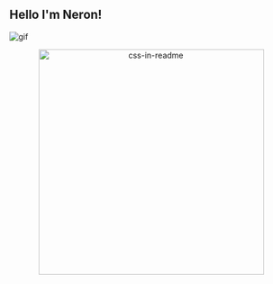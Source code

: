 ## Hello I'm Neron!

![gif](https://media.giphy.com/media/3oKIPnAiaMCws8nOsE/giphy.gif)
<div align="center">
    <img src="./test.svg" width="400" height="400" alt="css-in-readme">
</div>
